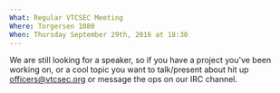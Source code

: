 ```yaml
---
What: Regular VTCSEC Meeting
Where: Torgersen 1080
When: Thursday September 29th, 2016 at 18:30
---
```

We are still looking for a speaker, so if you have a project you've been working on,
or a cool topic you want to talk/present about hit up officers@vtcsec.org or message the
ops on our IRC channel.
